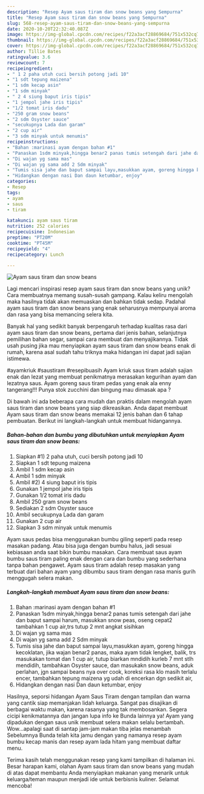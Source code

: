 ```yaml
---
description: "Resep Ayam saus tiram dan snow beans yang Sempurna"
title: "Resep Ayam saus tiram dan snow beans yang Sempurna"
slug: 568-resep-ayam-saus-tiram-dan-snow-beans-yang-sempurna
date: 2020-10-20T22:32:40.087Z
image: https://img-global.cpcdn.com/recipes/f22a3acf28869684/751x532cq70/ayam-saus-tiram-dan-snow-beans-foto-resep-utama.jpg
thumbnail: https://img-global.cpcdn.com/recipes/f22a3acf28869684/751x532cq70/ayam-saus-tiram-dan-snow-beans-foto-resep-utama.jpg
cover: https://img-global.cpcdn.com/recipes/f22a3acf28869684/751x532cq70/ayam-saus-tiram-dan-snow-beans-foto-resep-utama.jpg
author: Tillie Bates
ratingvalue: 3.6
reviewcount: 7
recipeingredient:
- " 1 2 paha utuh cuci bersih potong jadi 10"
- "1 sdt tepung maizena"
- "1 sdm kecap asin"
- "1 sdm minyak"
- " 2 4 siung baput iris tipis"
- "1 jempol jahe iris tipis"
- "1/2 tomat iris dadu"
- "250 gram snow beans"
- "2 sdm Osyster sauce"
- "secukupnya Lada dan garam"
- "2 cup air"
- "3 sdm minyak untuk menumis"
recipeinstructions:
- "Bahan :marinasi ayam dengan bahan #1"
- "Panaskan 1sdm minyak,hingga benar2 panas tumis setengah dari jahe dan baput sampai harum, masukkan snow peas, oseng cepat2 tambahkan 1 cup air,trs tutup 2 mnt angkat sisihkan"
- "Di wajan yg sama mas"
- "Di wajan yg sama add 2 Sdm minyak"
- "Tumis sisa jahe dan baput sampai layu,masukkan ayam, goreng hingga kecoklatan, jika wajan benar2 panas, maka ayam tidak lengket, balik, trs masukakan tomat dan 1 cup air, tutup biarkan mndidih kurleb 7 mnt stlh mendidih, tambahkan Osyster sauce, dan masukakn snow beans, aduk perlahan, jgn sampai beans nya over cook, koreksi rasa klo masih terlalu encer, tambahkan tepung maizena yg udah di encerkan dgn sedikit air,"
- "Hidangkan dengan nasi Dan daun ketumbar, enjoy"
categories:
- Resep
tags:
- ayam
- saus
- tiram

katakunci: ayam saus tiram 
nutrition: 252 calories
recipecuisine: Indonesian
preptime: "PT20M"
cooktime: "PT45M"
recipeyield: "4"
recipecategory: Lunch

---
```



![Ayam saus tiram dan snow beans](https://img-global.cpcdn.com/recipes/f22a3acf28869684/751x532cq70/ayam-saus-tiram-dan-snow-beans-foto-resep-utama.jpg)

Lagi mencari inspirasi resep ayam saus tiram dan snow beans yang unik? Cara membuatnya memang susah-susah gampang. Kalau keliru mengolah maka hasilnya tidak akan memuaskan dan bahkan tidak sedap. Padahal ayam saus tiram dan snow beans yang enak seharusnya mempunyai aroma dan rasa yang bisa memancing selera kita.

Banyak hal yang sedikit banyak berpengaruh terhadap kualitas rasa dari ayam saus tiram dan snow beans, pertama dari jenis bahan, selanjutnya pemilihan bahan segar, sampai cara membuat dan menyajikannya. Tidak usah pusing jika mau menyiapkan ayam saus tiram dan snow beans enak di rumah, karena asal sudah tahu triknya maka hidangan ini dapat jadi sajian istimewa.

#ayamkriuk #saustiram #resepibuasih Ayam kriuk saus tiram adalah sajian enak dan lezat yang membuat penikmatnya merasakan kegurihan ayam dan lezatnya saus. Ayam goreng saus tiram pedas yang enak ala enny tangerang!!! Punya stok zucchini dan bingung mau dimasak apa ?


Di bawah ini ada beberapa cara mudah dan praktis dalam mengolah ayam saus tiram dan snow beans yang siap dikreasikan. Anda dapat membuat Ayam saus tiram dan snow beans memakai 12 jenis bahan dan 6 tahap pembuatan. Berikut ini langkah-langkah untuk membuat hidangannya.

<!--inarticleads1-->

##### Bahan-bahan dan bumbu yang dibutuhkan untuk menyiapkan Ayam saus tiram dan snow beans:

1. Siapkan  #1) 2 paha utuh, cuci bersih potong jadi 10
1. Siapkan 1 sdt tepung maizena
1. Ambil 1 sdm kecap asin
1. Ambil 1 sdm minyak
1. Ambil  #2) 4 siung baput iris tipis
1. Gunakan 1 jempol jahe iris tipis
1. Gunakan 1/2 tomat iris dadu
1. Ambil 250 gram snow beans
1. Sediakan 2 sdm Osyster sauce
1. Ambil secukupnya Lada dan garam
1. Gunakan 2 cup air
1. Siapkan 3 sdm minyak untuk menumis


Ayam saus pedas bisa menggunakan bumbu giling seperti pada resep masakan padang. Atau bisa juga dengan bumbu halus, jadi sesuai kebiasaan anda saat bikin bumbu masakan. Cara membuat saus ayam bumbu saus tiram paling enak dengan cara dan bumbu yang sederhana tanpa bahan pengawet. Ayam saus tiram adalah resep masakan yang terbuat dari bahan ayam yang dibumbu saus tiram dengan rasa manis gurih menggugah selera makan. 

<!--inarticleads2-->

##### Langkah-langkah membuat Ayam saus tiram dan snow beans:

1. Bahan :marinasi ayam dengan bahan #1
1. Panaskan 1sdm minyak,hingga benar2 panas tumis setengah dari jahe dan baput sampai harum, masukkan snow peas, oseng cepat2 tambahkan 1 cup air,trs tutup 2 mnt angkat sisihkan
1. Di wajan yg sama mas
1. Di wajan yg sama add 2 Sdm minyak
1. Tumis sisa jahe dan baput sampai layu,masukkan ayam, goreng hingga kecoklatan, jika wajan benar2 panas, maka ayam tidak lengket, balik, trs masukakan tomat dan 1 cup air, tutup biarkan mndidih kurleb 7 mnt stlh mendidih, tambahkan Osyster sauce, dan masukakn snow beans, aduk perlahan, jgn sampai beans nya over cook, koreksi rasa klo masih terlalu encer, tambahkan tepung maizena yg udah di encerkan dgn sedikit air,
1. Hidangkan dengan nasi Dan daun ketumbar, enjoy


Hasilnya, seporsi hidangan Ayam Saus Tiram dengan tampilan dan warna yang cantik siap memanjakan lidah keluarga. Sangat pas disajikan di berbagai waktu makan, karena rasanya yang tak membosankan. Segera cicipi kenikmatannya dan jangan lupa info ke Bunda lainnya ya! Ayam yang dipadukan dengan saus unik membuat selera makan selalu bertambah. Wow…apalagi saat di santap jam-jam makan tiba jelas menambah Sebelumnya Bunda telah kita jamu dengan yang namanya resep ayam bumbu kecap manis dan resep ayam lada hitam yang membuat daftar menu. 

Terima kasih telah menggunakan resep yang kami tampilkan di halaman ini. Besar harapan kami, olahan Ayam saus tiram dan snow beans yang mudah di atas dapat membantu Anda menyiapkan makanan yang menarik untuk keluarga/teman maupun menjadi ide untuk berbisnis kuliner. Selamat mencoba!

